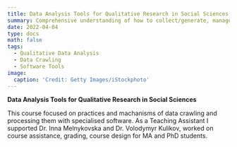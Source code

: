 ```yaml
---
title: Data Analysis Tools for Qualitative Research in Social Sciences
summary: Comprehensive understanding of how to collect/generate, manage, analyze, and visualize data in qualitative research
date: 2022-04-04
type: docs
math: false
tags:
  - Qualitative Data Analysis
  - Data Crawling
  - Software Tools
image:
  caption: 'Credit: Getty Images/iStockphoto'
---
```


**Data Analysis Tools for Qualitative Research in Social Sciences**

This course focused on practices and machanisms of data crawling and processing them with specialised software. As a Teaching Assistant I supported Dr. Inna Melnykovska and Dr. Volodymyr Kulikov, worked on course assistance, grading, course design for MA and PhD students. 
